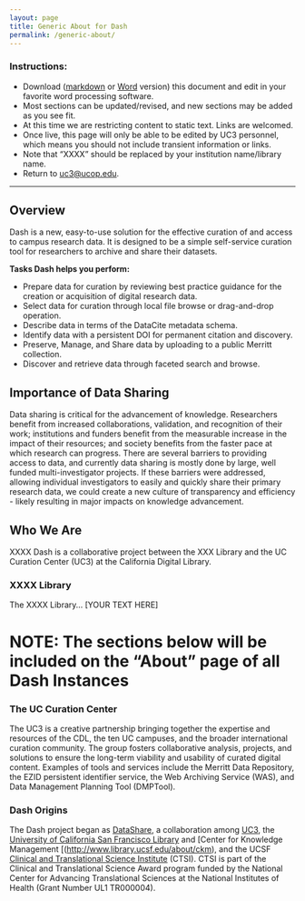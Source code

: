 ```yaml
---
layout: page
title: Generic About for Dash
permalink: /generic-about/
---
```


### Instructions:
* Download ([markdown](https://github.com/CDLUC3/dash/blob/gh-pages/docs/About.md) or [Word](https://github.com/CDLUC3/dash/blob/gh-pages/docs/About.docx?raw=true) version) this document and edit in your favorite word processing software. 
* Most sections can be updated/revised, and new sections may be added as you see fit. 
* At this time we are restricting content to static text. Links are welcomed.
* Once live, this page will only be able to be edited by UC3 personnel, which means you should not include transient information or links.
* Note that “XXXX” should be replaced by your institution name/library name.
* Return to [uc3@ucop.edu](mailto:uc3@ucop.edu). 

***

## Overview 

Dash is a new, easy-to-use solution for the effective curation of and access to campus research data. It is designed to be a simple self-service curation tool for researchers to archive and share their datasets. 

**Tasks Dash helps you perform:**
* Prepare data for curation by reviewing best practice guidance for the creation or acquisition of digital research data.
* Select data for curation through local file browse or drag-and-drop operation.
* Describe data in terms of the DataCite metadata schema.
* Identify data with a persistent DOI for permanent citation and discovery.
* Preserve, Manage, and Share data by uploading to a public Merritt collection.
* Discover and retrieve data through faceted search and browse.

## Importance of Data Sharing

Data sharing is critical for the advancement of knowledge. Researchers benefit from increased collaborations, validation, and recognition of their work; institutions and funders benefit from the measurable increase in the impact of their resources; and society benefits from the faster pace at which research can progress. There are several barriers to providing access to data, and currently data sharing is mostly done by large, well funded multi-investigator projects. If these barriers were addressed, allowing individual investigators to easily and quickly share their primary research data, we could create a new culture of transparency and efficiency - likely resulting in major impacts on knowledge advancement.

## Who We Are

XXXX Dash is a collaborative project between the XXX Library and the UC Curation Center (UC3) at the California Digital Library. 

### XXXX Library
The XXXX Library… [YOUR TEXT HERE] 

# NOTE: The sections below will be included on the “About” page of all Dash Instances

### The UC Curation Center
The UC3 is a creative partnership bringing together the expertise and resources of the CDL, the ten UC campuses, and the broader international curation community. The group fosters collaborative analysis, projects, and solutions to ensure the long-term viability and usability of curated digital content. Examples of tools and services include the Merritt Data Repository, the EZID persistent identifier service, the Web Archiving Service (WAS), and Data Management Planning Tool (DMPTool).

### Dash Origins
The Dash project began as [DataShare](http://datashare.ucsf.edu), a collaboration among [UC3](http://www.cdlib.org/services/uc3), the [University of California San Francisco Library](http://www.library.ucsf.edu/) and [Center for Knowledge Management [(http://www.library.ucsf.edu/about/ckm), and the UCSF [Clinical and Translational Science Institute](http://ctsi.ucsf.edu/) (CTSI). CTSI is part of the Clinical and Translational Science Award program funded by the National Center for Advancing Translational Sciences at the National Institutes of Health (Grant Number UL1 TR000004).